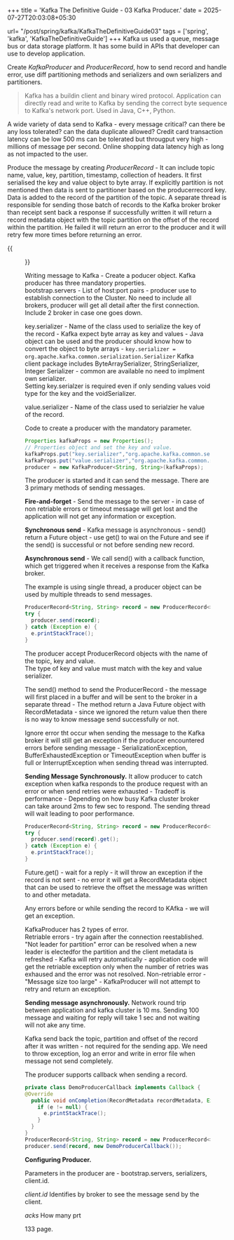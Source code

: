 +++
title = 'Kafka The Definitive Guide - 03 Kafka Producer.'
date = 2025-07-27T20:03:08+05:30

url= "/post/spring/kafka/KafkaTheDefinitiveGuide03"
tags = ['spring', 'kafka', 'KafkaTheDefinitiveGuide']
+++
Kafka us used a queue, message bus or data storage platform. It has some build in APIs that developer can use to develop application.

Create _KafkaProducer_ and _ProducerRecord_, how to send record and handle error, use diff partitioning methods and serializers and own serializers and partitioners.

> Kafka has a buildin client and binary wired protocol. Application can directly read and write to Kafka by sending the correct byte sequence to Kafka's network port. Used in Java, C++, Python.


A wide variety of data send to Kafka - every message critical? can there be any loss tolerated? can the data duplicate allowed? Credit card transaction latency can be low 500 ms can be tolerated but througput very high - millions of message per second. Online shopping data latency high as long as not impacted to the user.  

Produce the message by creating _ProducerRecord_ - It can include topic name, value, key, partition, timestamp, collection of headers. It first serialised the key and value object to byte array. If explicitly partition is not mentioned then data is sent to partitioner based on the producerrecord key. Data is added to the record of the partition of the topic. A separate thread is responsible for sending those batch of records to the Kafka broker broker than receipt sent back a response if successfully written it will return a record metadata object with the topic partition on the offset of the record within the partition. He failed it will return an error to the producer and it will retry few more times before returning an error.

{{<figure src="/images/Spring/Kafka/KafkaTheDefinitiveGuide/03KafkaProducer/KafkaProducerComponent.png" alt="UserRequest." caption="">}}

Writing message to Kafka - Create a poducer object. Kafka producer has three mandatory properties.  
bootstrap.servers - List of host:port pairs - producer use to establish connection to the Cluster. No need to include all brokers, producer will get all detail after the first connection. Include 2 broker in case one goes down.

key.serializer - Name of the class used to serialize the key of the record - Kafka expect byte array as key and values - Java object can be used and the producer should know how to convert the object to byte arrays - `key.serializer = org.apache.kafka.common.serialization.Serializer`
Kafka client package includes ByteArraySerializer, StringSerializer, Integer Serializer - common are available no need to implment own serializer.  
Setting key.serialzer is required even if only sending values void type for the key and the voidSerializer.

value.serializer - Name of the class used to serialzier he value of the record.

Code to create a producer with the mandatory parameter.
```java
Properties kafkaProps = new Properties();
// Properties object and set the key and value.
kafkaProps.put("key.serializer","org.apache.kafka.common.serialization.StringSerializer");
kafkaProps.put("value.serializer","org.apache.kafka.common.serialization.StringSerializer");
producer = new KafkaProducer<String, String>(kafkaProps);
```

The producer is started and it can send the message. There are 3 primary methods of sending messages.

**Fire-and-forget** - Send the message to the server - in case of non retriable errors or timeout message will get lost and the application will not get any information or exception.

**Synchronous send** - Kafka message is asynchronous - send() return a Future object - use get() to wai on the Future and see if the send() is successful or not before sending new record.

**Asynchronous send** - We call send() with a callback function, which get triggered when it receives a response from the Kafka broker.

The example is using single thread, a producer object can be used by multiple threads to send messages.

```java
ProducerRecord<String, String> record = new ProducerRecord<>("CustomerCountry", "Precision Products","France");
try {
  producer.send(record);
} catch (Exception e) {
  e.printStackTrace();
}
```
The producer accept ProducerRecord objects with the name of the topic, key and value.  
The type of key and value must match with the key and value serializer.

The send() method to send the ProducerRecord - the message will first placed in a buffer and will be sent to the broker in a separate thread - The method return a Java Future object with RecordMetadata - since we ignored the return value then there is no way to know message send successfully or not.

Ignore error tht occur when sending the message to the Kafka broker it will still get an exception if the producer encountered errors before sending message - SerializationException, BufferExhaustedException or TimeoutException when buffer is full or InterruptException when sending thread was interrupted.

__Sending Message Synchronously.__
It allow producer to catch exception when kafka responds to the produce request with an error or when send retries were exhausted - Tradeoff is performance - Depending on how busy Kafka cluster broker can take around 2ms to few sec to respond. The sending thread will wait leading to poor performance.
```java
ProducerRecord<String, String> record = new ProducerRecord<>("CustomerCountry", "Precision Products", "France");
try {
  producer.send(record).get();
} catch (Exception e) {
  e.printStackTrace();
}
```
Future.get() - wait for a reply - it will throw an exception if the record is not sent - no error it will get a RecordMetadata object that can be used to retrieve the offset the message was written to and other metadata.

Any errors before or while sending the record to KAfka - we will get an exception.

KafkaProducer has 2 types of error.  
Retriable errors - try again after the connection reestablished. "Not leader for partition" error can be resolved when a new leader is electedfor the partition and the client metadata is refreshed - Kafka will retry automatically - application code will get the retriable exception only when the number of retries was exhaused and the error was not resolved.
Non-retriable error - "Message size too large" - KafkaProducer will not attempt to retry and return an exception.

__Sending message asynchronously.__
Network round trip between application and kafka cluster is 10 ms. Sending 100 message and waiting for reply will take 1 sec and not waiting will not ake any time. 

Kafka send back the topic, partition and offset of the record after it was written - not required for the sending app. 
We need to throw exception, log an error and write in error file when message not send completely.

The producer supports callback when sending a record.
```java
private class DemoProducerCallback implements Callback {
@Override
  public void onCompletion(RecordMetadata recordMetadata, Exception e) {
    if (e != null) {
      e.printStackTrace();
    }
  }
}
ProducerRecord<String, String> record = new ProducerRecord<>("CustomerCountry", "Biomedical Materials", "USA");
producer.send(record, new DemoProducerCallback());
```
__Configuring Producer.__  

Parameters in the producer are - bootstrap.servers, serializers, client.id.

_client.id_
Identifies by broker to see the message send by the client.

_acks_ 
How many prt


133 page.


